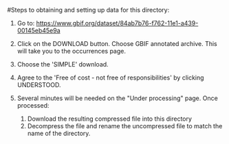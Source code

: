 #Steps to obtaining and setting up data for this directory:

1. Go to: https://www.gbif.org/dataset/84ab7b76-f762-11e1-a439-00145eb45e9a

2. Click on the DOWNLOAD button. Choose GBIF annotated archive. This will take you to the occurrences page. 
3. Choose the 'SIMPLE' download.
4. Agree to the 'Free of cost - not free of responsibilities' by clicking UNDERSTOOD.
5. Several minutes will be needed on the "Under processing" page. Once processed:
	1. Download the resulting compressed file into this directory
	2. Decompress the file and rename the uncompressed file to match the name of the directory.